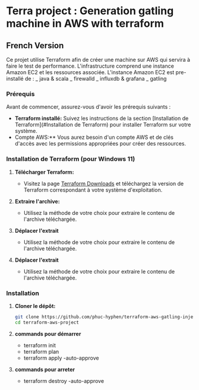 # Terra project : Generation gatling machine in AWS with terraform

## French Version

Ce projet utilise Terraform afin de créer une machine sur AWS qui servira à faire le test de performance.
L'infrastructure comprend une instance Amazon EC2 et les ressources associée.
L'instance Amazon EC2 est pre-installé de :
_ java & scala
_ firewalld
_ influxdb & grafana
_ gatling

### Prérequis

Avant de commencer, assurez-vous d'avoir les prérequis suivants :

-   **Terraform installé:** Suivez les instructions de la section [Installation de Terraform](#Installation de Terraform) pour installer Terraform sur votre système.
-   Compte AWS:\*\* Vous aurez besoin d'un compte AWS et de clés d'accès avec les permissions appropriées pour créer des ressources.

### Installation de Terraform (pour Windows 11)

1. **Télécharger Terraform:**

    - Visitez la page [Terraform Downloads](https://developer.hashicorp.com/terraform/downloads) et téléchargez la version de Terraform correspondant à votre système d'exploitation.

2. **Extraire l'archive:**

    - Utilisez la méthode de votre choix pour extraire le contenu de l'archive téléchargée.

3. **Déplacer l'extrait**

    - Utilisez la méthode de votre choix pour extraire le contenu de l'archive téléchargée.

4. **Déplacer l'extrait**

    - Utilisez la méthode de votre choix pour extraire le contenu de l'archive téléchargée.

### Installation

1. **Cloner le dépôt:**

    ```bash
    git clone https://github.com/phuc-hyphen/terraform-aws-gatling-injecter.git
    cd terraform-aws-project
    ```

2. **commands pour démarrer**

    - terraform init
    - terraform plan
    - terraform apply -auto-approve

3. **commands pour arreter**

    - terraform destroy -auto-approve
